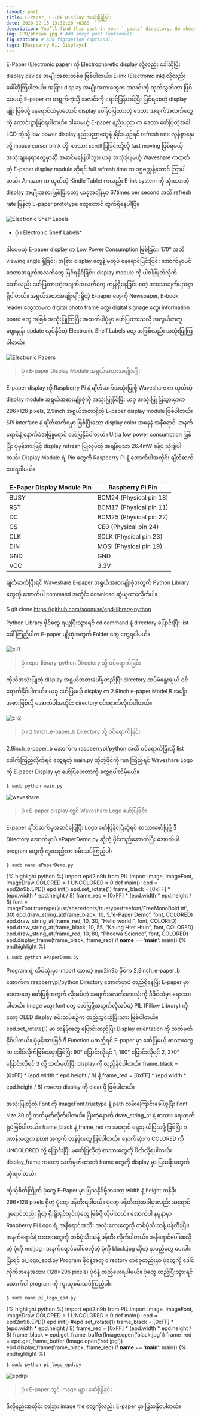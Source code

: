 ```yaml
---
layout: post
title: E-Paper, E-Ink Display အသုံးပြုခြင်း
date: 2020-02-15 13:32:20 +0300
description: You’ll find this post in your `_posts` directory. Go ahead and edit it and re-build the site to see your changes. # Add post description (optional)
img: EPD/phoewa.jpg # Add image post (optional)
fig-caption: # Add figcaption (optional)
tags: [Raspberry Pi, Displays]
---
```

E-Paper (Electronic paper) ကို Electrophoretic display လို့လည်း ခေါ်ဆိုပြီး display device အမျိုးအစားတစ်ခု ဖြစ်ပါတယ်။ E-ink (Electronic ink) လို့လည်း ခေါ်ဆိုကြပါတယ်။ အခြား display အမျိုးအစားတွေက အလင်းကို ထုတ်လွှတ်တာ ဖြစ်ပေမယ့် E-paper က စာရွက်ကဲ့သို့ အလင်းကို ရောင်ပြန်ဟပ်ပြီး မြင်ရစေတဲ့ display မျိုး ဖြစ်လို့ နေရောင်ထဲမှာတောင် display ပေါ်မှာပြထားတဲ့ ဒေတာ အချက်အလက်တွေကို ကောင်းစွာမြင်ရပါတယ်။ ဒါပေမယ့် E-paper နည်းပညာ က ဒေတာ ဖော်ပြတဲ့အခါ LCD ကဲ့သို့ low power display နည်းပညာတွေနဲ့ နှိုင်းယှဉ်ရင် refresh rate လွန်စွာနှေးလို့ mouse cursor blink တို့၊ စာသား scroll ပြခြင်းတို့လို fast moving ဖြစ်ရမယ့် အသုံးချနေရာတွေမှာဆို အဆင်မပြေပါဘူး။ ယခု အသုံးပြုမယ့် Waveshare ကထုတ်တဲ့ E-paper display module ဆိုရင် full refresh time က ၁၅စက္ကန့်တောင် ကြာပါတယ်။ Amazon က ထုတ်တဲ့ Kindle Tablet ကလည်း E-ink system ကို သုံးထားတဲ့ display အမျိုးအစားဖြစ်ပြီးတော့ ယခုအချိန်မှာ 67times per second အထိ refresh rate မြန်တဲ့ E-paper prototype တွေတောင် ထွက်ရှိနေပါပြီ။ 

![Electronic Shelf Labels]({{site.baseurl}}/assets/img/EPD/esl.jpg)

* ပုံ ၊ Electronic Shelf Labels*

ဒါပေမယ့် E-paper display က Low Power Consumption ဖြစ်ခြင်း၊ 170° အထိ viewing angle ရှိခြင်း၊ အခြား display တွေနဲ့ မတူပဲ နေရောင်ပြင်းပြင်း အောက်မှာပင် ဒေတာအချက်အလက်တွေ မြင်ရနိုင်ခြင်း၊ display module ကို ပါဝါဖြုတ်လိုက်သော်လည်း ဖော်ပြထားတဲ့အချက်အလက်တွေ ကျန်ရှိနေခြင်း စတဲ့ အားသာချက်များစွာ ရှိပါတယ်။ အရွယ်အစားအမျိုးမျိုးရှိတဲ့ E-paper တွေကို Newspaper, E-book reader တွေသာမက digital photo frame တွေ၊ digital signage တွေ၊ information board တွေ အဖြစ် အသုံးပြုကြပြီး အထက်ပါပုံမှာ ဖော်ပြထားသလို အလွယ်တကူ ဈေးနှုန်း update လုပ်နိုင်တဲ့ Electronic Shelf Labels တွေ အဖြစ်လည်း အသုံးပြုကြပါတယ်။

![Electronic Papers]({{site.baseurl}}/assets/img/EPD/epd.jpg)

> ပုံ ၊ E-paper Display Module အရွယ်အစားအမျိုးမျိုး

E-paper display ကို Raspberry Pi နဲ့ ချိတ်ဆက်အသုံးပြုဖို့ Waveshare က ထုတ်တဲ့ display module အရွယ်အစားမျိုးစုံကို အသုံးပြုနိုင်ပြီး ယခု အသုံးပြု ပြသွားမှာက 296×128 pixels, 2.9inch အရွယ်အစားရှိတဲ့ E-paper display module ဖြစ်ပါတယ်။ SPI interface နဲ့ ချိတ်ဆက်ရမှာ ဖြစ်ပြီးတော့ display color အနေနဲ့ အနီရောင်၊ အနက်ရောင်နဲ့ နောက်ခံအဖြူရောင် ဖော်ပြနိုင်ပါတယ်။ Ultra low power consumption ဖြစ်ပြီး ပုံမှန်အားဖြင့် display refresh ပြုလုပ်တဲ့ အချိန်မှသာ 26.4mW ခန့်ပဲ သုံးစွဲပါတယ်။ Display Module ရဲ့ Pin တွေကို Raspberry Pi နဲ့ အောက်ပါအတိုင်း ချိတ်ဆက်ပေးရပါမယ်။

| E-Paper Display Module Pin  | Raspberry Pi Pin |
| ------------- | ------------- |
| BUSY  | BCM24 (Physical pin 18)  |
| RST  | BCM17 (Physical pin 11)  |
| DC  | BCM25 (Physical pin 22)  |
| CS  | 	CE0 (Physical pin 24)  |
| CLK  | SCLK (Physical pin 23)  |
| DIN  | MOSI (Physical pin 19)  |
| GND  | GND  |
| VCC  | 3.3V  |

ချိတ်ဆက်ပြီးရင် Waveshare E-paper အရွယ်အစားမျိုးစုံအတွက် Python Library တွေကို အောက်ပါ command အတိုင်း download ဆွဲယူထားလိုက်ပါ။

$ git clone https://github.com/soonuse/epd-library-python

Python Library ဖိုင်တွေ ရယူပြီးသွားရင် cd command နဲ့ directory ပြောင်းပြီး list ခေါ်ကြည့်ပါက E-paper မျိုးစုံအတွက် Folder တွေ တွေ့ရပါမယ်။

![cli1]({{site.baseurl}}/assets/img/EPD/cli1.png)

> ပုံ ၊ epd-library-python Directory သို့ ဝင်ရောက်ခြင်း

ကိုယ်အသုံးပြုတဲ့ display အရွယ်အစားပေါ်မူတည်ပြီး directory ထပ်မံရွေးချယ် ဝင်ရောက်နိုင်ပါတယ်။ ယခု ဖော်ပြမယ့် display က 2.9inch e-paper Model B အမျိုးအစားဖြစ်လို့ အောက်ပါအတိုင်း directory ဝင်ရောက်လိုက်ပါတယ်။

![cli2]({{site.baseurl}}/assets/img/EPD/cli2.png)

> ပုံ ၊ 2.9inch_e-paper_b Directory သို့ ဝင်ရောက်ခြင်း

2.9inch_e-paper_b အောက်က raspberrypi/python အထိ ဝင်ရောက်ပြီးလို့ list ခေါက်ကြည့်လိုက်ရင် တွေ့ရတဲ့ main.py ဆိုတဲ့ဖိုင်ကို run ကြည့်ရင် Waveshare Logo ကို E-paper Display မှာ ဖော်ပြပေးတာကို တွေ့ရပါလိမ့်မယ်။

`$ sudo python main.py`

![waveshare]({{site.baseurl}}/assets/img/EPD/waveshare.jpg)

> ပုံ ၊ E-paper display တွင် Waveshare Logo ဖော်ပြခြင်း

E-paper ချိတ်ဆက်မှုအဆင်ပြေပြီး Logo ဖော်ပြနိုင်ပြီဆိုရင် စာသားဖော်ပြဖို့ ဒီ Directory အောက်မှာပဲ ePaperDemo.py ဆိုတဲ့ ဖိုင်တည်ဆောက်ပြီး အောက်ပါ program တွေကို ကူးထည့်ကာ စမ်းသပ်ကြည့်ပါ။

`$ sudo nano ePaperDemo.py`

{% highlight python %}
import epd2in9b
from PIL import Image, ImageFont, ImageDraw
COLORED = 1
UNCOLORED = 0
def main():
    epd = epd2in9b.EPD()
    epd.init()
    epd.set_rotate(1)
    frame_black = [0xFF] * (epd.width * epd.height / 8)
    frame_red = [0xFF] * (epd.width * epd.height / 8)
    font = ImageFont.truetype(‘/usr/share/fonts/truetype/freefont/FreeMonoBold.ttf’, 30)
    epd.draw_string_at(frame_black, 10, 5,”e-Paper Demo”, font, COLORED)
    epd.draw_string_at(frame_red, 10, 30, “Hello world!”, font, COLORED)
    epd.draw_string_at(frame_black, 10, 55, “Kaung Htet Htun”, font, COLORED)
    epd.draw_string_at(frame_red, 10, 80,  “Phoewa Science”, font, COLORED)
    epd.display_frame(frame_black, frame_red)
if __name__ == ‘__main__’:
    main()
{% endhighlight %}

`$ sudo python ePaperDemo.py`

Program ရဲ့ ထိပ်ဆုံးမှာ import ထားတဲ့ epd2in9b ဖိုင်က 2.9inch_e-paper_b အောက်က raspberrypi/python Directory အောက်မှာပဲ တည်ရှိနေပြီး E-paper မှာ ဒေတာတွေ ဖော်ပြဖို့အတွက် လိုအပ်တဲ့ အချက်အလက်အားလုံးကို ဒီဖိုင်ထဲမှာ ရေးထားပါတယ်။ image တွေ၊ font တွေ ဖော်ပြဖို့အတွက်လိုအပ်တဲ့ PIL (Pillow Library) ကိုတော့ OLED display စမ်းသပ်စဉ်က ထည့်သွင်းခဲ့ပြီးသား ဖြစ်ပါတယ်။ epd.set_rotate(1) မှာ တန်ဖိုးတွေ ပြောင်းထည့်ပြီး Display orientation ကို သတ်မှတ်နိုင်ပါတယ်။ ပုံမှန်အားဖြင့် ဒီ Function မထည့်ရင် E-paper မှာ ဖော်ပြမယ့် စာသားတွေက ဒေါင်လိုက်ဖြစ်နေမှာဖြစ်ပြီး 90° ပြောင်းလိုရင် 1, 180° ပြောင်းလိုရင် 2, 270° ပြောင်းလိုရင် 3 လို့ သတ်မှတ်ပြီး display ကို လှည့်နိုင်ပါတယ်။ frame_black = [0xFF] * (epd.width * epd.height / 8) နဲ့ frame_red = [0xFF] * (epd.width * epd.height / 8) ကတော့ display ကို clear ဖို့ ဖြစ်ပါတယ်။

အသုံးပြုလိုတဲ့ Font ကို ImageFont.truetype နဲ့ path လမ်းကြောင်းခေါ်ယူပြီး Font size 30 လို့ သတ်မှတ်လိုက်ပါတယ်။ ပြီးတဲ့နောက် draw_string_at နဲ့ စာသား ရေးထုတ်ရုံပဲဖြစ်ပါတယ်။ frame_black နဲ့ frame_red က အရောင် ရွေးချယ်ပြသဖို့ ဖြစ်ပြီး ဂဏာန်းတွေက pixel အကွက် တန်ဖိုးတွေ ဖြစ်ပါတယ်။ နောက်ဆုံးက COLORED ကို UNCOLORED လို့ ပြောင်းပြီး မဖော်ပြလိုတဲ့ စာသားတွေကို ပိတ်လို့ရပါတယ်။ display_frame ကတော့ သတ်မှတ်ထားတဲ့ frame တွေကို display မှာ ပြသဖို့အတွက် သုံးရပါတယ်။

ကိုယ့်စိတ်ကြိုက် ပုံတွေ E-Paper မှာ ပြသနိုင်ဖို့ကတော့ width နဲ့ height တန်ဖိုး 296×128 pixels ရှိတဲ့ ပုံတွေ ဖန်တီးရပါမယ်။ ပုံတွေ ဖန်တီးတဲ့အခါမှာလည်း အရောင် ၂ရောင်တည်း ရှိတဲ့ ရိုးရိုးရှင်းရှင်းပုံတွေ ဖြစ်ဖို့ လိုပါတယ်။ အောက်ပါ နမူနာမှာ Raspberry Pi Logo ရဲ့ အနီရောင်အသီး အလုံးလေးတွေကို တစ်ပုံသီးသန့် ဖန်တီးပြီး၊ အနက်ရောင်နဲ့ စာသားတွေကို တစ်ပုံသီးသန့် ဖန်တီး လိုက်ပါတယ်။ အနီရောင်ပေါ်စေလိုတဲ့ ပုံကို red.jpg ၊ အနက်ရောင်ပေါ်စေလိုတဲ့ ပုံကို black.jpg ဆိုတဲ့ နာမည်တွေ ပေးပါ။ ပြီးရင် pi_logo_epd.py Program ဖိုင်နဲ့အတူ directory တစ်ခုတည်းမှာ ပုံတွေကို ဒေါင်လိုက်အနေအထား (128×296 pixels) ပုံစံနဲ့ ထည့်ပေးရပါမယ်။ ပုံတွေ ထည့်ပြီးသွားရင် အောက်ပါ program ကို ကူးယူစမ်းသပ်ကြည့်ပါ။

`$ sudo nano pi_logo_epd.py`

{% highlight python %}
import epd2in9b
from PIL import Image, ImageFont, ImageDraw
COLORED = 1
UNCOLORED = 0
def main():
    epd = epd2in9b.EPD()
    epd.init()
    #epd.set_rotate(1)
    frame_black = [0xFF] * (epd.width * epd.height / 8)
    frame_red = [0xFF] * (epd.width * epd.height / 8)
    frame_black = epd.get_frame_buffer(Image.open(‘black.jpg’))
    frame_red = epd.get_frame_buffer (Image.open(‘red.jpg’))
    epd.display_frame(frame_black, frame_red)
if __name__ == ‘__main__’:
    main()
{% endhighlight %}

`$ sudo python pi_logo_epd.py`

![epdrpi]({{site.baseurl}}/assets/img/EPD/epdrpi.jpg)

> ပုံ ၊ E-paper တွင် image များ ဖော်ပြခြင်း

ဒီလိုနည်းအတိုင်း တခြား image file တွေကိုလည်း E-paper မှာ ပြသနိုင်ပါတယ်။
